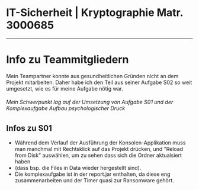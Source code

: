
# IT-Sicherheit | Kryptographie Matr. 3000685
***
# Info zu Teammitgliedern
Mein Teampartner konnte aus gesundheitlichen Gründen nicht an dem Projekt mitarbeiten.
Daher habe ich den Teil aus seiner Aufgabe S02 so weit umgesetzt, wie es für meine Aufgabe nötig war.
###### Mein Schwerpunkt lag auf der Umsetzung von Aufgabe S01 und der Komplexaufgabe Aufbau psychologischer Druck
## Infos zu S01
- Während dem Verlauf der Ausführung der Konsolen-Applikation muss man manchmal mit Rechtsklick auf das Projekt drücken,
und "Reload from Disk" auswählen, um zu sehen dass sich die Ordner aktualsiert haben 
- (dass bsp. die Files in Data wieder hergestellt sind).
- Die komplexaufgabe ist in der report.jar enthalten, 
da diese eng zusammenarbeiten und der Timer quasi zur Ransomware gehört.

